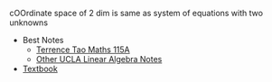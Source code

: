 cOOrdinate space of 2 dim is same as system of equations with two unknowns

- Best Notes
	- [Terrence Tao Maths 115A](https://terrytao.files.wordpress.com/2016/12/linear-algebra-notes.pdf)
	- [Other UCLA Linear Algebra Notes](https://github.com/tducvu/LectureNotes)
- [Textbook](https://www.math.pku.edu.cn/teachers/anjp/textbook.pdf)